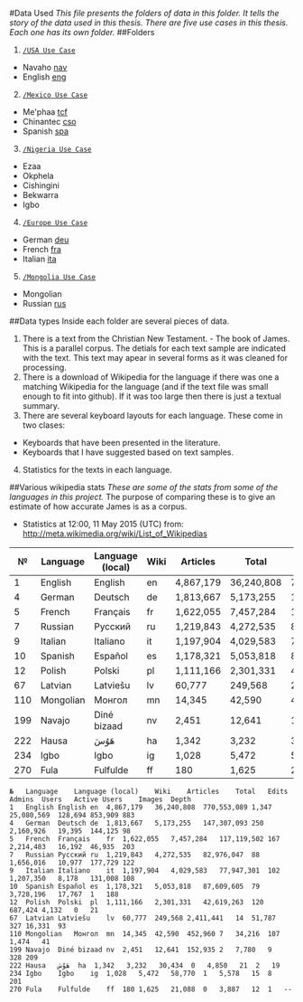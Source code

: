 #Data Used
_This file presents the folders of data in this folder. It tells the story of the data used in this thesis. There are five use cases in this thesis. Each one has its own folder._
##Folders

1. [`/USA Use Case`](/Publications/2015%20-%20Thesis/Data%20Used/1.%20USA%20Use%20Case)
 * Navaho [nav](http://www.ethnologue.com/language/nav)
 * English [eng](http://www.ethnologue.com/language/eng)
2. [`/Mexico Use Case`](/Publications/2015%20-%20Thesis/Data%20Used/2.%20Mexico%20Use%20Case)
 * Me'phaa [tcf](http://www.ethnologue.com/language/tcf)
 * Chinantec [cso](http://www.ethnologue.com/language/cso)
 * Spanish	[spa](http://www.ethnologue.com/language/spa)
3. [`/Nigeria Use Case`](/Publications/2015%20-%20Thesis/Data%20Used/3.%20Nigeria%20Use%20Case)
 * Ezaa
 * Okphela
 * Cishingini
 * Bekwarra
 * Igbo
4. [`/Europe Use Case`](/Publications/2015%20-%20Thesis/Data%20Used/4.%20Europe%20Use%20Case)
 * German [deu](http://www.ethnologue.com/language/deu)
 * French [fra](http://www.ethnologue.com/language/fra)
 * Italian [ita](http://www.ethnologue.com/language/ita)
5. [`/Mongolia Use Case`](/Publications/2015%20-%20Thesis/Data%20Used/5.%20Mongolia%20Use%20Case)
 * Mongolian
 * Russian [rus](http://www.ethnologue.com/language/rus)

##Data types
Inside each folder are several pieces of data.

1. There is a text from the Christian New Testament. - The book of James. This is a parallel corpus. The detials for each text sample are indicated with the text. This text may apear in several forms as it was cleaned for processing.
2. There is a download of Wikipedia for the language if there was one a matching Wikipedia for the language (and if the text file was small enough to fit into github). If it was too large then there is just a textual summary.
3. There are several keyboard layouts for each language. These come in two clases:
 * Keyboards that have been presented in the literature.
 * Keyboards that I have suggested based on text samples.
4. Statistics for the texts in each language.

##Various wikipedia stats
_These are some of the stats from some of the languages in this project._
The purpose of comparing these is to give an estimate of how accurate James is as a corpus.

* Statistics at 12:00, 11 May 2015 (UTC) from: http://meta.wikimedia.org/wiki/List_of_Wikipedias

№|Language|Language (local)|Wiki|Articles|Total|Edits|Admins|Users|Active Users|Images|Depth
---|---|---|---|---|---|---|---|---|---|---|---
1|English|English|en|4,867,179|36,240,808|770,553,089|1,347|25,080,569|128,694|853,909|883
4|German|Deutsch|de|1,813,667|5,173,255|147,307,093|250|2,160,926|19,395|144,125|98
5|French|Français|fr|1,622,055|7,457,284|117,119,502|167|2,214,483|16,192|46,935|203
7|Russian|Русский|ru|1,219,843|4,272,535|82,976,047|88|1,656,016|10,977|177,729|122
9|Italian|Italiano|it|1,197,904|4,029,583|77,947,301|102|1,207,350|8,178|131,008|108
10|Spanish|Español|es|1,178,321|5,053,818|87,609,605|79|3,728,196|17,767|1|188
12|Polish|Polski|pl|1,111,166|2,301,331|42,619,263|120|687,424|4,132|0|21
67|Latvian|Latviešu|lv|60,777|249,568|2,411,441|14|51,787|327|16,331|93
110|Mongolian|Монгол|mn|14,345|42,590|452,960|7|34,216|107|1,474|41
199|Navajo|Diné bizaad|nv|2,451|12,641|152,935|2|7,780|9|328|209
222|Hausa|هَوُسَ|ha|1,342|3,232|30,434|0|4,850|21|2|19
234|Igbo|Igbo|ig|1,028|5,472|58,770|1|5,578|15|8|201
270|Fula|Fulfulde|ff|180|1,625|21,088|0|3,887|12|1|--


```
№	Language	Language (local)	Wiki	Articles	Total	Edits	Admins	Users	Active Users	Images	Depth
1	English	English	en	4,867,179	36,240,808	770,553,089	1,347	25,080,569	128,694	853,909	883
4	German	Deutsch	de	1,813,667	5,173,255	147,307,093	250	2,160,926	19,395	144,125	98
5	French	Français	fr	1,622,055	7,457,284	117,119,502	167	2,214,483	16,192	46,935	203
7	Russian	Русский	ru	1,219,843	4,272,535	82,976,047	88	1,656,016	10,977	177,729	122
9	Italian	Italiano	it	1,197,904	4,029,583	77,947,301	102	1,207,350	8,178	131,008	108
10	Spanish	Español	es	1,178,321	5,053,818	87,609,605	79	3,728,196	17,767	1	188
12	Polish	Polski	pl	1,111,166	2,301,331	42,619,263	120	687,424	4,132	0	21
67	Latvian	Latviešu	lv	60,777	249,568	2,411,441	14	51,787	327	16,331	93
110	Mongolian	Монгол	mn	14,345	42,590	452,960	7	34,216	107	1,474	41
199	Navajo	Diné bizaad	nv	2,451	12,641	152,935	2	7,780	9	328	209
222	Hausa	هَوُسَ	ha	1,342	3,232	30,434	0	4,850	21	2	19
234	Igbo	Igbo	ig	1,028	5,472	58,770	1	5,578	15	8	201
270	Fula	Fulfulde	ff	180	1,625	21,088	0	3,887	12	1	--
```
